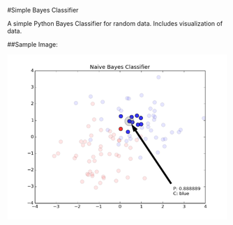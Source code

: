 #Simple Bayes Classifier

A simple Python Bayes Classifier for random data. Includes visualization of data.

##Sample Image:

![Sample Figure](sample_figure.png)
